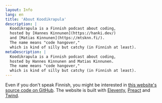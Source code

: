 ```yaml
---
layout: Info
lang: en
title: 'About Koodikrapula'
description: |
  Koodikrapula is a Finnish podcast about coding,
  hosted by [Hannes Kinnunen](https://hanki.dev/)
  and [Matias Kinnunen](https://mtsknn.fi/).
  The name means "code hangover,"
  which is kind of silly but catchy (in Finnish at least).
metaDescription: |
  Koodikrapula is a Finnish podcast about coding,
  hosted by Hannes Kinnunen and Matias Kinnunen.
  The name means "code hangover,"
  which is kind of silly but catchy (in Finnish at least).
---
```


Even if you don't speak Finnish,
you might be interested in
[this website's source code on GitHub][website-source-code].
The website is built with
[Eleventy][eleventy], [Preact][preact] and [Twind][twind].

[eleventy]: https://www.11ty.dev/
[preact]: https://preactjs.com/
[twind]: https://twind.dev/
[website-source-code]: https://github.com/koodikrapula/koodikrapula.fi
